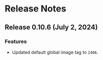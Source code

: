# Release Notes
## Release 0.10.6 (July 2, 2024)
### Features ###
  - Updated default global image tag to `2406`.
